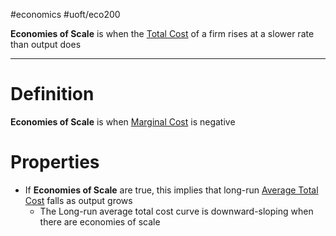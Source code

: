 #economics #uoft/eco200 

**Economies of Scale** is when the [Total Cost](Total%20Cost.md) of a firm rises at a slower rate than output does

---
# Definition
**Economies of Scale** is when [Marginal Cost](Marginal%20Cost.md) is negative
# Properties
- If **Economies of Scale** are true, this implies that long-run [Average Total Cost](Average%20Total%20Cost.md) falls as output grows
	- The  Long-run average total cost curve is downward-sloping when there are economies of scale